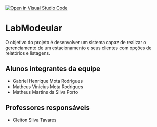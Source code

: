 [![Open in Visual Studio Code](https://classroom.github.com/assets/open-in-vscode-718a45dd9cf7e7f842a935f5ebbe5719a5e09af4491e668f4dbf3b35d5cca122.svg)](https://classroom.github.com/online_ide?assignment_repo_id=12219635&assignment_repo_type=AssignmentRepo)
# LabModeular
O objetivo do projeto é desenvolver um sistema capaz de realizar o gerenciamento de um estacionamento e seus clientes com opções de relatórios e listagens.

## Alunos integrantes da equipe

* Gabriel Henrique Mota Rodrigues
* Matheus Vinicius Mota Rodrigues
* Matheus Martins da Silva Porto

## Professores responsáveis

* Cleiton Silva Tavares

